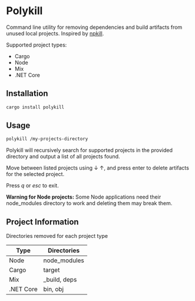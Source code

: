 # Polykill

Command line utility for removing dependencies and build artifacts from unused local projects. Inspired by [npkill](https://www.npmjs.com/package/npkill#usage).

Supported project types:
- Cargo
- Node
- Mix
- .NET Core

## Installation

```sh
cargo install polykill
```

## Usage

```sh
polykill /my-projects-directory
```

Polykill will recursively search for supported projects in the provided directory and output a list of all projects found.

Move between listed projects using ↓ ↑, and press enter to delete artifacts for the selected project.

Press *q* or *esc* to exit.

**Warning for Node projects:** Some Node applications need their node_modules directory to work and deleting them may break them.

## Project Information

Directories removed for each project type

| Type      | Directories  |
| --------- | ------------ |
| Node      | node_modules |
| Cargo     | target       |
| Mix       | _build, deps |
| .NET Core | bin, obj     |
